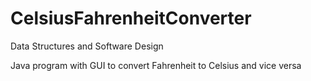 # CelsiusFahrenheitConverter
Data Structures and Software Design

Java program with GUI to convert Fahrenheit to Celsius and vice versa
